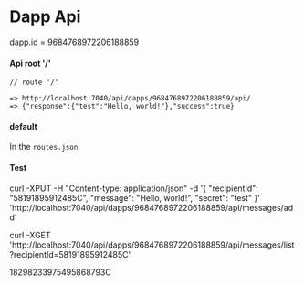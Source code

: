 # Dapp Api

dapp.id = 9684768972206188859 

#### Api root '/'

```
// route '/' 

=> http://localhost:7040/api/dapps/9684768972206188859/api/
=> {"response":{"test":"Hello, world!"},"success":true}
```

#### default

In the `routes.json`

#### Test

curl -XPUT -H "Content-type: application/json" -d '{
"recipientId": "58191895912485C",
"message": "Hello, world!",
"secret": "test"
}' 'http://localhost:7040/api/dapps/9684768972206188859/api/messages/add'

curl -XGET 'http://localhost:7040/api/dapps/9684768972206188859/api/messages/list?recipientId=58191895912485C'

18298233975495868793C